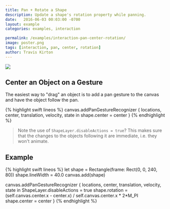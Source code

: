 ```yaml
---
title: Pan + Rotate a Shape
description: Update a shape's rotation property while panning.
date:   2016-06-03 00:03:00 -0700
layout: example
categories: examples, interaction

permalink: /examples/interaction-pan-center-rotation/
image: poster.png
tags: [interaction, pan, center, rotation]
author: Travis Kirton
---
```

![](pan-center-rotation.png)

## Center an Object on a Gesture
The easiest way to "drag" an object is to add a pan gesture to the canvas and have the object follow the pan.

{% highlight swift lineos %}
canvas.addPanGestureRecognizer { locations, center, translation, velocity, state in
    shape.center = center
}
{% endhighlight %}

> Note the use of `ShapeLayer.disableActions = true`? This makes sure that the changes to the objects following it are immediate, i.e. they won't animate.

## Example
{% highlight swift lineos %}
let shape = Rectangle(frame: Rect(0, 0, 240, 80))
shape.lineWidth = 40.0
canvas.add(shape)

canvas.addPanGestureRecognizer { locations, center, translation, velocity, state in
    ShapeLayer.disableActions = true
    shape.rotation = (self.canvas.center.x - center.x) / self.canvas.center.x * 2*M_PI
    shape.center = center
}
{% endhighlight %}
